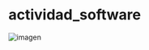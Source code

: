 # actividad_software

![imagen](https://www.google.com/url?sa=i&url=https%3A%2F%2Ftsociety.info%2Factualizaciones%2Foptimizacion-y-rendimiento-para-desarrolladores-de-aplicaciones-android%2F&psig=AOvVaw2NUQsrPJkJYhNde1992KS-&ust=1758934875807000&source=images&cd=vfe&opi=89978449&ved=0CBUQjRxqFwoTCIiKqZWd9Y8DFQAAAAAdAAAAABAM)
